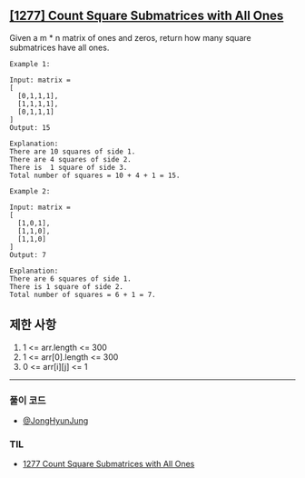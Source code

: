 ## [[1277] Count Square Submatrices with All Ones](https://leetcode.com/problems/count-square-submatrices-with-all-ones/)

Given a m * n matrix of ones and zeros, return how many square submatrices have all ones.

```
Example 1:

Input: matrix =
[
  [0,1,1,1],
  [1,1,1,1],
  [0,1,1,1]
]
Output: 15

Explanation: 
There are 10 squares of side 1.
There are 4 squares of side 2.
There is  1 square of side 3.
Total number of squares = 10 + 4 + 1 = 15.
```

```
Example 2:

Input: matrix = 
[
  [1,0,1],
  [1,1,0],
  [1,1,0]
]
Output: 7

Explanation: 
There are 6 squares of side 1.  
There is 1 square of side 2. 
Total number of squares = 6 + 1 = 7.
```

## 제한 사항

1. 1 <= arr.length <= 300
2. 1 <= arr[0].length <= 300
3. 0 <= arr[i][j] <= 1

***

### 풀이 코드

- [@JongHyunJung](https://github.com/viaunixue/algorithm-study/blob/main/leetcode/medium/1277/jjh.py)

### TIL

* [1277 Count Square Submatrices with All Ones](https://almond0115.tistory.com/entry/LeetCode-1277-Count-Square-Submatrices-with-All-Ones)